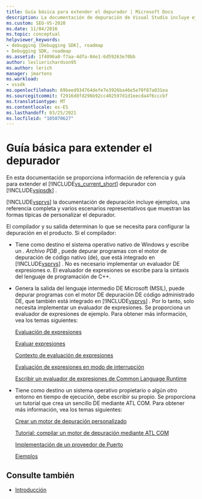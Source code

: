 ```yaml
---
title: Guía básica para extender el depurador | Microsoft Docs
description: La documentación de depuración de Visual Studio incluye ejemplos, una referencia y varios escenarios que muestran las maneras típicas de personalizar el depurador.
ms.custom: SEO-VS-2020
ms.date: 11/04/2016
ms.topic: conceptual
helpviewer_keywords:
- debugging [Debugging SDK], roadmap
- Debugging SDK, roadmap
ms.assetid: 1f4096a8-f7aa-4dfa-84e1-6d59263e70bb
author: leslierichardson95
ms.author: lerich
manager: jmartens
ms.workload:
- vssdk
ms.openlocfilehash: 69beed934764defe7e3926ba46e5e70f87a031ea
ms.sourcegitcommit: f2916d8fd296b92cc402597d1d1eecda4f6cccbf
ms.translationtype: MT
ms.contentlocale: es-ES
ms.lasthandoff: 03/25/2021
ms.locfileid: "105070627"
---
```

# <a name="roadmap-for-extending-the-debugger"></a>Guía básica para extender el depurador
En esta documentación se proporciona información de referencia y guía para extender el [!INCLUDE[vs_current_short](../../code-quality/includes/vs_current_short_md.md)] depurador con [!INCLUDE[vsipsdk](../../extensibility/includes/vsipsdk_md.md)] .

 [!INCLUDE[vsprvs](../../code-quality/includes/vsprvs_md.md)] la documentación de depuración incluye ejemplos, una referencia completa y varios escenarios representativos que muestran las formas típicas de personalizar el depurador.

 El compilador y su salida determinan lo que se necesita para configurar la depuración en el producto. Si el compilador:

- Tiene como destino el sistema operativo nativo de Windows y escribe un *. Archivo PDB* , puede depurar programas con el motor de depuración de código nativo (de), que está integrado en [!INCLUDE[vsprvs](../../code-quality/includes/vsprvs_md.md)] . No es necesario implementar un evaluador DE expresiones o. El evaluador de expresiones se escribe para la sintaxis del lenguaje de programación de C++.

- Genera la salida del lenguaje intermedio DE Microsoft (MSIL), puede depurar programas con el motor DE depuración DE código administrado DE, que también está integrado en [!INCLUDE[vsprvs](../../code-quality/includes/vsprvs_md.md)] . Por lo tanto, solo necesita implementar un evaluador de expresiones. Se proporciona un evaluador de expresiones de ejemplo. Para obtener más información, vea los temas siguientes:

   [Evaluación de expresiones](../../extensibility/debugger/expression-evaluation-visual-studio-debugging-sdk.md)

   [Evaluar expresiones](../../extensibility/debugger/evaluating-expressions.md)

   [Contexto de evaluación de expresiones](../../extensibility/debugger/expression-evaluation-context.md)

   [Evaluación de expresiones en modo de interrupción](../../extensibility/debugger/expression-evaluation-in-break-mode.md)

   [Escribir un evaluador de expresiones de Common Language Runtime](../../extensibility/debugger/writing-a-common-language-runtime-expression-evaluator.md)

- Tiene como destino un sistema operativo propietario o algún otro entorno en tiempo de ejecución, debe escribir su propio. Se proporciona un tutorial que crea un sencillo DE mediante ATL COM. Para obtener más información, vea los temas siguientes:

   [Crear un motor de depuración personalizado](../../extensibility/debugger/creating-a-custom-debug-engine.md)

   [Tutorial: compilar un motor de depuración mediante ATL COM](/previous-versions/bb147024(v=vs.90))

   [Implementación de un proveedor de Puerto](../../extensibility/debugger/implementing-a-port-supplier.md)

   [Ejemplos](../../extensibility/debugger/visual-studio-debugging-samples.md)

## <a name="see-also"></a>Consulte también
- [Introducción](../../extensibility/debugger/getting-started-with-debugger-extensibility.md)
